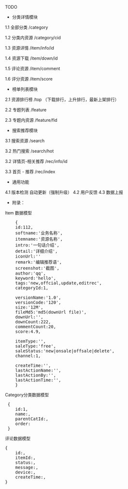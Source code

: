 TODO

* 分类详情模块 

1.1 全部分类 
/category

1.2 分类内资源
/category/cid

1.3 资源详情
/item/info/id

1.4 资源下载
/item/down/id

1.5 评论资源
/item/comment

1.6 评分资源 
/item/score


* 榜单列表模块

2.1 资源排行榜
/top  （下载排行，上升排行，最新上架排行）

2.2 专题列表 
/feature

2.3 专题内资源 
/feature/fid


* 搜索推荐模块

3.1 搜索资源
/search

3.2 热门搜索
/search/hot

3.2 详情页-相关推荐
/rec/info/id

3.3 首页 - 推荐
/rec/index

* 通用功能

4.1 版本检测 自动更新（强制升级）
4.2 用户反馈 
4.3 数据上报 


* 附录：

Item 数据模型
<pre>
    {
    id:112,
    softname:'业务名称',
    itemname:'资源名称',
    intro:'一句话介绍',
    detail:'详细介绍',
    iconUrl:''
    remark:'编辑推荐语',
    screenshot:'截图',
    author:'qq',
    keyword:'hello',
    tags:'new,offcial,update,editrec',
    categoryId:1,
    
    versionName:'1.0',
    versionCode:'120',
    size:'12M',
    fileMd5:'md5(downUrl file)',
    downUrl:'',
    downCount:222,
    commentCount:20,
    score:4.9,
    
    itemType:'',
    saleType:'free',
    saleStatus:'new|onsale|offsale|delete',
    channel:1,

    createTime:'',
    lastActionName:'',
    lastActionBy:'',
    lastActionTime:'',
    }
</pre>
Category分类数据模型
<pre>
 {
    id:1,
    name:,
    parentCatId:,
    order:
 }
</pre>
评论数据模型
<pre>
{
    id:,
    itemId:,
    status:,
    message:,
    device:,
    createTime:,
}
</pre>
